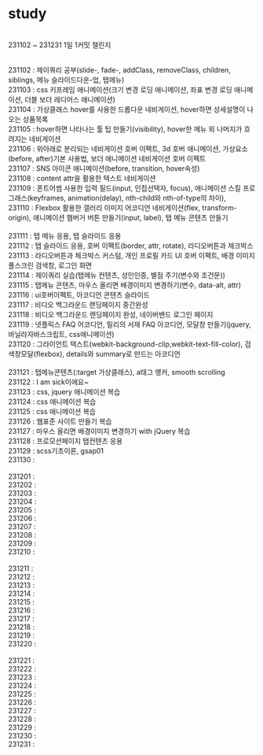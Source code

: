 # study
<br>
231102 ~ 231231 1일 1커밋 챌린지
<br>
<br>

231102 : 제이쿼리 공부(slide-, fade-, addClass, removeClass, children, siblings, 메뉴 슬라이드다운-업, 탭메뉴) <br>
231103 : css 키프레임 애니메이션(크기 변경 로딩 애니메이션, 좌표 변경 로딩 애니메이션, 더블 보더 레디어스 애니메이션) <br>
231104 : 가상클래스 hover를 사용한 드롭다운 네비게이션, hover하면 상세설명이 나오는 상품목록 <br>
231105 : hover하면 나타나는 툴 팁 만들기(visibility), hover한 메뉴 외 나머지가 흐려지는 네비게이션 <br>
231106 : 위아래로 분리되는 네비게이션 호버 이펙트, 3d 호버 애니메이션, 가상요소(before, after)기본 사용법, 보더 애니메이션 네비게이션 호버 이펙트 <br>
231107 : SNS 아이콘 애니메이션(before, transition, hover속성)<br>
231108 : content attr을 활용한 텍스트 네비게이션 <br>
231109 : 폰트어썸 사용한 입력 필드(input, 인접선택자, focus), 애니메이션 스킬 프로그래스(keyframes, animation(delay), nth-child와 nth-of-type의 차이),  <br>
231110 : Flexbox 활용한 갤러리 이미지 어코디언 네비게이션(flex, transform-origin), 애니메이션 햄버거 버튼 만들기(input, label), 탭 메뉴 콘텐츠 만들기 <br>
<br>
231111 : 탭 메뉴 응용, 탭 슬라이드 응용<br>
231112 : 탭 슬라이드 응용, 호버 이펙트(border, attr, rotate), 라디오버튼과 체크박스 <br>
231113 : 라디오버튼과 체크박스 커스텀, 개인 프로필 카드 UI 호버 이펙트, 배경 이미지 풀스크린 검색창, 로그인 화면 <br>
231114 : 제이쿼리 실습(탭메뉴 컨텐츠, 성인인증, 별점 주기(변수와 조건문)) <br>
231115 : 탭메뉴 콘텐츠, 마우스 올리면 배경이미지 변경하기(변수, data-alt, attr)<br>
231116 : ui호버이펙트, 아코디언 콘텐츠 슬라이드<br>
231117 : 비디오 백그라운드 랜딩페이지 중간완성 <br>
231118 : 비디오 백그라운드 랜딩페이지 완성, 네이버밴드 로그인 페이지 <br>
231119 : 넷플릭스 FAQ 어코디언, 밀리의 서재 FAQ 아코디언, 모달창 만들기(jquery, 바닐라자바스크립트, css애니메이션) <br>
231120 : 그라이언트 텍스트(webkit-background-clip,webkit-text-fill-color), 검색창모달(flexbox), details와 summary로 만드는 아코디언<br>
<br>
231121 : 탭메뉴콘텐츠(:target 가상클래스), a태그 앵커, smooth scrolling<br>
231122 : I am sick이에요~ <br>
231123 : css, jquery 애니메이션 복습 <br>
231124 : css 애니메이션 복습 <br>
231125 : css 애니메이션 복습 <br>
231126 : 웹표준 사이트 만들기 복습 <br>
231127 : 마우스 올리면 배경이미지 변경하기 with jQuery 복습 <br>
231128 : 프로모션페이지 탭컨텐츠 응용 <br>
231129 : scss기초이론, gsap01 <br>
231130 : <br>
<br>
231201 : <br>
231202 : <br>
231203 : <br>
231204 : <br>
231205 : <br>
231206 : <br>
231207 : <br>
231208 : <br>
231209 : <br>
231210 : <br>
<br>
231211 : <br>
231212 : <br>
231213 : <br>
231214 : <br>
231215 : <br>
231216 : <br>
231217 : <br>
231218 : <br>
231219 : <br>
231220 : <br>
<br>
231221 : <br>
231222 : <br>
231223 : <br>
231224 : <br>
231225 : <br>
231226 : <br>
231227 : <br>
231228 : <br>
231229 : <br>
231230 : <br>
231231 : <br>
